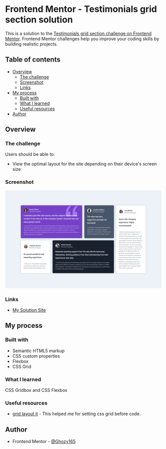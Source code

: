 # Frontend Mentor - Testimonials grid section solution

This is a solution to the [Testimonials grid section challenge on Frontend Mentor](https://www.frontendmentor.io/challenges/testimonials-grid-section-Nnw6J7Un7). Frontend Mentor challenges help you improve your coding skills by building realistic projects. 

## Table of contents

- [Overview](#overview)
  - [The challenge](#the-challenge)
  - [Screenshot](#screenshot)
  - [Links](#links)
- [My process](#my-process)
  - [Built with](#built-with)
  - [What I learned](#what-i-learned)
  - [Useful resources](#useful-resources)
- [Author](#author)

## Overview

### The challenge

Users should be able to:

- View the optimal layout for the site depending on their device's screen size

### Screenshot

![my result](./screenshot.png)

### Links

- [My Solution Site](https://testimonials-grid-section-woad-five.vercel.app/)

## My process

### Built with

- Semantic HTML5 markup
- CSS custom properties
- Flexbox
- CSS Grid

### What I learned

CSS Gridbox and CSS Flexbox

### Useful resources

- [grid layout it](https://grid.layoutit.com/) - This helped me for setting css grid before code.

## Author

- Frontend Mentor - [@Ghozy165](https://www.frontendmentor.io/profile/Ghozy165)

